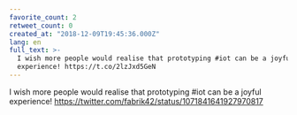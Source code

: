 ```yaml
---
favorite_count: 2
retweet_count: 0
created_at: "2018-12-09T19:45:36.000Z"
lang: en
full_text: >-
  I wish more people would realise that prototyping #iot can be a joyful
  experience! https://t.co/2lzJxd5GeN
---
```


I wish more people would realise that prototyping #iot can be a joyful
experience! <https://twitter.com/fabrik42/status/1071841641927970817>

